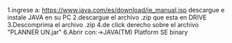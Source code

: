 1.ingrese a: https://www.java.com/es/download/ie_manual.jsp
	descargue e instale JAVA en su PC
2.descargue el archivo .zip que esta en DRIVE
3.Descomprima el archivo .zip
4.de click derecho sobre el archivo "PLANNER UN.jar"
6.Abrir con:->JAVA(TM) Platform SE binary